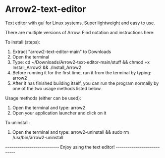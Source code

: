 # Arrow2-text-editor

Text editor with gui for Linux systems. Super lightweight and easy to use.

There are multiple versions of Arrow. Find notation and instructions here: 



To install (steps):

1) Extract "arrow2-text-editor-main" to Downloads
2) Open the terminal
3) Type: cd ~/Downloads/Arrow2-text-editor-main/stuff && chmod +x Install_Arrow2 && ./Install_Arrow2
4) Before running it for the first time, run it from the terminal by typing: arrow2
5) After it has finished building itself, you can run the program normally by one of the two usage methods listed below.

Usage methods (either can be used):

1) Open the terminal and type: arrow2
2) Open your application launcher and click on it

To uninstall:

1) Open the terminal and type: arrow2-uninstall && sudo rm /usr/bin/arrow2-uninstall

--------------------------- Enjoy using the text editor! ---------------------------
